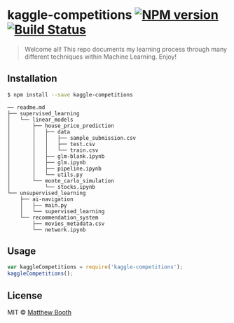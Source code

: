 # kaggle-competitions [![NPM version](https://badge.fury.io/js/kaggle-competitions.svg)](https://npmjs.org/package/kaggle-competitions) [![Build Status](https://travis-ci.org/lordbounties/kaggle-competitions.svg?branch=master)](https://travis-ci.org/lordbounties/kaggle-competitions)

> Welcome all! This repo documents my learning process through many different techniques within Machine Learning. Enjoy!

## Installation

```sh
$ npm install --save kaggle-competitions
```

```
── readme.md
├── supervised_learning
│   └── linear_models
│       ├── house_price_prediction
│       │   ├── data
│       │   │   ├── sample_submission.csv
│       │   │   ├── test.csv
│       │   │   └── train.csv
│       │   ├── glm-blank.ipynb
│       │   ├── glm.ipynb
│       │   ├── pipeline.ipynb
│       │   └── utils.py
│       └── monte_carlo_simulation
│           └── stocks.ipynb
└── unsupervised_learning
    ├── ai-navigation
    │   ├── main.py
    │   └── supervised_learning
    └── recommendation_system
        ├── movies_metadata.csv
        └── network.ipynb

```



## Usage

```js
var kaggleCompetitions = require('kaggle-competitions');
kaggleCompetitions();
```

## License

MIT © [Matthew Booth](datascienceverse.net)
